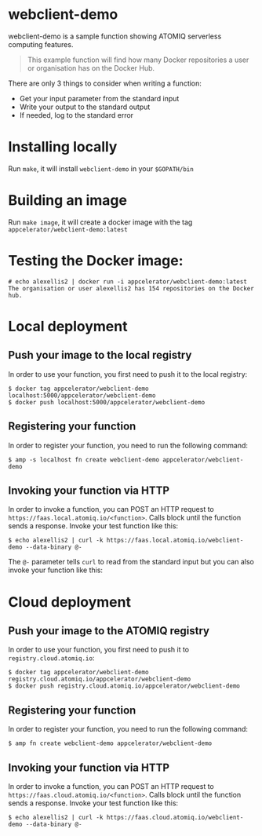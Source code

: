 # webclient-demo

webclient-demo is a sample function showing ATOMIQ serverless computing features.

> This example function will find how many Docker repositories a user or organisation has on the Docker Hub.

There are only 3 things to consider when writing a function:

- Get your input parameter from the standard input
- Write your output to the standard output
- If needed, log to the standard error

# Installing locally

Run `make`, it will install `webclient-demo` in your `$GOPATH/bin`

# Building an image

Run `make image`, it will create a docker image with the tag `appcelerator/webclient-demo:latest`

# Testing the Docker image:

```
# echo alexellis2 | docker run -i appcelerator/webclient-demo:latest
The organisation or user alexellis2 has 154 repositories on the Docker hub.
```

# Local deployment

## Push your image to the local registry

In order to use your function, you first need to push it to the local registry:

    $ docker tag appcelerator/webclient-demo localhost:5000/appcelerator/webclient-demo
    $ docker push localhost:5000/appcelerator/webclient-demo

## Registering your function

In order to register your function, you need to run the following command:

    $ amp -s localhost fn create webclient-demo appcelerator/webclient-demo

## Invoking your function via HTTP

In order to invoke a function, you can POST an HTTP request to `https://faas.local.atomiq.io/<function>`. Calls block until the function sends a response.
Invoke your test function like this:

    $ echo alexellis2 | curl -k https://faas.local.atomiq.io/webclient-demo --data-binary @-

The `@-` parameter tells `curl` to read from the standard input but you can also invoke your function like this:

# Cloud deployment

## Push your image to the ATOMIQ registry

In order to use your function, you first need to push it to `registry.cloud.atomiq.io`:

    $ docker tag appcelerator/webclient-demo registry.cloud.atomiq.io/appcelerator/webclient-demo
    $ docker push registry.cloud.atomiq.io/appcelerator/webclient-demo

## Registering your function

In order to register your function, you need to run the following command:

    $ amp fn create webclient-demo appcelerator/webclient-demo

## Invoking your function via HTTP

In order to invoke a function, you can POST an HTTP request to `https://faas.cloud.atomiq.io/<function>`. Calls block until the function sends a response.
Invoke your test function like this:

    $ echo alexellis2 | curl -k https://faas.cloud.atomiq.io/webclient-demo --data-binary @-
